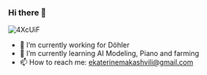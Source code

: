 ### Hi there 👋

![4XcUiF](https://github.com/ekato-makashvili/ekato-makashvili/assets/44134970/f982e4c7-e248-4eed-b350-733434edb8de)

- 🔭 I’m currently working for Döhler
- 🌱 I’m currently learning AI Modeling, Piano and farming
- 📫 How to reach me: ekaterinemakashvili@gmail.com
